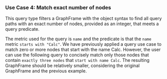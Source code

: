 ### Use Case 4: Match exact number of nodes


This query type filters a GraphFrame with the object syntax to find all query paths with an exact number of nodes, provided as an integer, that meets a query predicate.

The metric used for the query is `name` and the predicate is that the `name` metric `starts with "Calc"`. We have previously applied a query use case to match zero or more nodes that start with the name Calc. However, the user can use the following query to concisely match only those nodes that contain `exactly three nodes` that `start with name Calc`. The resulting GraphFrame should be relatively smaller, considering the original GraphFrame and the previous example.